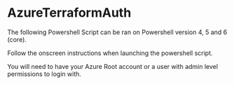 # AzureTerraformAuth

The following Powershell Script can be ran on Powershell version 4, 5 and 6 (core).

Follow the onscreen instructions when launching the powershell script.

You will need to have your Azure Root account or a user with admin level permissions to login with.

